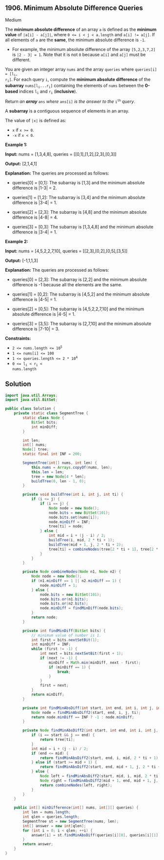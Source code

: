 ## 1906\. Minimum Absolute Difference Queries

Medium

The **minimum absolute difference** of an array `a` is defined as the **minimum value** of `|a[i] - a[j]|`, where `0 <= i < j < a.length` and `a[i] != a[j]`. If all elements of `a` are the **same**, the minimum absolute difference is `-1`.

*   For example, the minimum absolute difference of the array `[5,2,3,7,2]` is `|2 - 3| = 1`. Note that it is not `0` because `a[i]` and `a[j]` must be different.

You are given an integer array `nums` and the array `queries` where <code>queries[i] = [l<sub>i</sub>, r<sub>i</sub>]</code>. For each query `i`, compute the **minimum absolute difference** of the **subarray** <code>nums[l<sub>i</sub>...r<sub>i</sub>]</code> containing the elements of `nums` between the **0-based** indices <code>l<sub>i</sub></code> and <code>r<sub>i</sub></code> (**inclusive**).

Return _an **array**_ `ans` _where_ `ans[i]` _is the answer to the_ <code>i<sup>th</sup></code> _query_.

A **subarray** is a contiguous sequence of elements in an array.

The value of `|x|` is defined as:

*   `x` if `x >= 0`.
*   `-x` if `x < 0`.

**Example 1:**

**Input:** nums = [1,3,4,8], queries = [[0,1],[1,2],[2,3],[0,3]]

**Output:** [2,1,4,1]

**Explanation:** The queries are processed as follows: 

- queries[0] = [0,1]: The subarray is [1,3] and the minimum absolute difference is |1-3| = 2. 

- queries[1] = [1,2]: The subarray is [3,4] and the minimum absolute difference is |3-4| = 1. 

- queries[2] = [2,3]: The subarray is [4,8] and the minimum absolute difference is |4-8| = 4. 

- queries[3] = [0,3]: The subarray is [1,3,4,8] and the minimum absolute difference is |3-4| = 1.

**Example 2:**

**Input:** nums = [4,5,2,2,7,10], queries = [[2,3],[0,2],[0,5],[3,5]]

**Output:** [-1,1,1,3]

**Explanation:** The queries are processed as follows: 

- queries[0] = [2,3]: The subarray is [2,2] and the minimum absolute difference is -1 because all the elements are the same. 

- queries[1] = [0,2]: The subarray is [4,5,2] and the minimum absolute difference is |4-5| = 1. 

- queries[2] = [0,5]: The subarray is [4,5,2,2,7,10] and the minimum absolute difference is |4-5| = 1. 

- queries[3] = [3,5]: The subarray is [2,7,10] and the minimum absolute difference is |7-10| = 3.

**Constraints:**

*   <code>2 <= nums.length <= 10<sup>5</sup></code>
*   `1 <= nums[i] <= 100`
*   <code>1 <= queries.length <= 2 * 10<sup>4</sup></code>
*   <code>0 <= l<sub>i</sub> < r<sub>i</sub> < nums.length</code>

## Solution

```java
import java.util.Arrays;
import java.util.BitSet;

public class Solution {
    private static class SegmentTree {
        static class Node {
            BitSet bits;
            int minDiff;
        }

        int len;
        int[] nums;
        Node[] tree;
        static final int INF = 200;

        SegmentTree(int[] nums, int len) {
            this.nums = Arrays.copyOf(nums, len);
            this.len = len;
            tree = new Node[4 * len];
            buildTree(0, len - 1, 0);
        }

        private void buildTree(int i, int j, int ti) {
            if (i <= j) {
                if (i == j) {
                    Node node = new Node();
                    node.bits = new BitSet(101);
                    node.bits.set(nums[i]);
                    node.minDiff = INF;
                    tree[ti] = node;
                } else {
                    int mid = i + (j - i) / 2;
                    buildTree(i, mid, 2 * ti + 1);
                    buildTree(mid + 1, j, 2 * ti + 2);
                    tree[ti] = combineNodes(tree[2 * ti + 1], tree[2 * ti + 2]);
                }
            }
        }

        private Node combineNodes(Node n1, Node n2) {
            Node node = new Node();
            if (n1.minDiff == 1 || n2.minDiff == 1) {
                node.minDiff = 1;
            } else {
                node.bits = new BitSet(101);
                node.bits.or(n1.bits);
                node.bits.or(n2.bits);
                node.minDiff = findMinDiff(node.bits);
            }
            return node;
        }

        private int findMinDiff(BitSet bits) {
            // minimum value of number is 1.
            int first = bits.nextSetBit(1);
            int minDiff = INF;
            while (first != -1) {
                int next = bits.nextSetBit(first + 1);
                if (next != -1) {
                    minDiff = Math.min(minDiff, next - first);
                    if (minDiff == 1) {
                        break;
                    }
                }
                first = next;
            }
            return minDiff;
        }

        private int findMinAbsDiff(int start, int end, int i, int j, int ti) {
            Node node = findMinAbsDiff2(start, end, i, j, ti);
            return node.minDiff == INF ? -1 : node.minDiff;
        }

        private Node findMinAbsDiff2(int start, int end, int i, int j, int ti) {
            if (i == start && j == end) {
                return tree[ti];
            }
            int mid = i + (j - i) / 2;
            if (end <= mid) {
                return findMinAbsDiff2(start, end, i, mid, 2 * ti + 1);
            } else if (start >= mid + 1) {
                return findMinAbsDiff2(start, end, mid + 1, j, 2 * ti + 2);
            } else {
                Node left = findMinAbsDiff2(start, mid, i, mid, 2 * ti + 1);
                Node right = findMinAbsDiff2(mid + 1, end, mid + 1, j, 2 * ti + 2);
                return combineNodes(left, right);
            }
        }
    }

    public int[] minDifference(int[] nums, int[][] queries) {
        int len = nums.length;
        int qlen = queries.length;
        SegmentTree st = new SegmentTree(nums, len);
        int[] answer = new int[qlen];
        for (int i = 0; i < qlen; ++i) {
            answer[i] = st.findMinAbsDiff(queries[i][0], queries[i][1], 0, len - 1, 0);
        }
        return answer;
    }
}
```